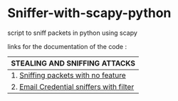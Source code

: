 # Sniffer-with-scapy-python
script to sniff packets in python using scapy

links for the documentation of the code :

<table class="styled-table" style="margin: 0px auto;">
    <thead>
        <tr>
            <th>STEALING AND SNIFFING ATTACKS</th>
        </tr>
    </thead>
    <tbody>
        <tr >
            <td>1. <a href="https://www.codexpace.ml/2022/04/sniffer-with-no-filter.html">Sniffing packets with no feature</a></td>
        </tr>
        <tr >
            <td>2. <a href="https://www.codexpace.ml/2022/04/sniffer-for-email-credentials.html">Email Credential sniffers with filter</a></td>
        </tr>
    </tbody>
</table>
